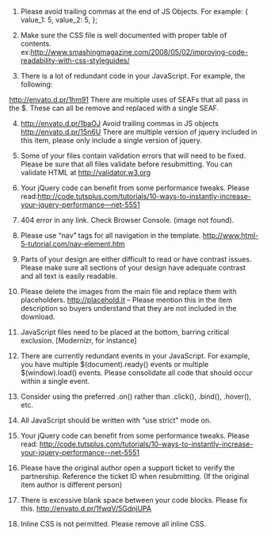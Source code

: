 1. Please avoid trailing commas at the end of JS Objects. For example: { value_1: 5, value_2: 5, };

2. Make sure the CSS file is well documented with proper table of contents. ex:http://www.smashingmagazine.com/2008/05/02/improving-code-readability-with-css-styleguides/

3. There is a lot of redundant code in your JavaScript. For example, the following:

http://envato.d.pr/1hm91
There are multiple uses of SEAFs that all pass in the $. These can all be remove and replaced with a single SEAF.

4. http://envato.d.pr/1baOJ Avoid trailing commas in JS objects http://envato.d.pr/15n6U There are multiple version of jquery included in this item, please only include a single version of jquery.
5. Some of your files contain validation errors that will need to be fixed. Please be sure that all files validate before resubmitting. You can validate HTML at http://validator.w3.org

6. Your jQuery code can benefit from some performance tweaks. Please read:http://code.tutsplus.com/tutorials/10-ways-to-instantly-increase-your-jquery-performance—net-5551

7. 404 error in any link. Check Browser Console. (image not found).

8. Please use “nav” tags for all navigation in the template. http://www.html-5-tutorial.com/nav-element.htm
9. Parts of your design are either difficult to read or have contrast issues. Please make sure all sections of your design have adequate contrast and all text is easily readable.

10. Please delete the images from the main file and replace them with placeholders. http://placehold.it – Please mention this in the item description so buyers understand that they are not included in the download.

11. JavaScript files need to be placed at the bottom, barring critical exclusion. [Modernizr, for instance]

12. There are currently redundant events in your JavaScript. For example, you have multiple $(document).ready() events or multiple $(window).load() events. Please consolidate all code that should occur within a single event.

13. Consider using the preferred .on() rather than .click(), .bind(), .hover(), etc.

14. All JavaScript should be written with “use strict” mode on.

15. Your jQuery code can benefit from some performance tweaks. Please read: http://code.tutsplus.com/tutorials/10-ways-to-instantly-increase-your-jquery-performance--net-5551

16. Please have the original author open a support ticket to verify the partnership. Reference the ticket ID when resubmitting. (If the original item author is different person)

17. There is excessive blank space between your code blocks. Please fix this. http://envato.d.pr/1fwqV/5GdnjUPA

18. Inline CSS is not permitted. Please remove all inline CSS.
